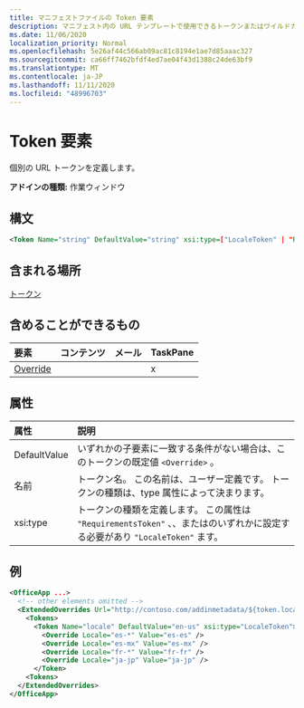 ```yaml
---
title: マニフェストファイルの Token 要素
description: マニフェスト内の URL テンプレートで使用できるトークンまたはワイルドカードを指定します。
ms.date: 11/06/2020
localization_priority: Normal
ms.openlocfilehash: 5e26af44c566ab09ac81c8194e1ae7d85aaac327
ms.sourcegitcommit: ca66ff7462bfdf4ed7ae04f43d1388c24de63bf9
ms.translationtype: MT
ms.contentlocale: ja-JP
ms.lasthandoff: 11/11/2020
ms.locfileid: "48996703"
---
```

# <a name="token-element"></a>Token 要素

個別の URL トークンを定義します。

**アドインの種類:** 作業ウィンドウ

## <a name="syntax"></a>構文

```XML
<Token Name="string" DefaultValue="string" xsi:type=["LocaleToken" | "RequirementsToken"] ></Token>
```

## <a name="contained-in"></a>含まれる場所

[トークン](tokens.md)

## <a name="can-contain"></a>含めることができるもの

|要素|コンテンツ|メール|TaskPane|
|:-----|:-----|:-----|:-----|
|[Override](override.md)|||x|

## <a name="attributes"></a>属性

|属性|説明|
|:-----|:-----|
|DefaultValue|いずれかの子要素に一致する条件がない場合は、このトークンの既定値 `<Override>` 。|
|名前|トークン名。 この名前は、ユーザー定義です。 トークンの種類は、type 属性によって決まります。|
|xsi:type|トークンの種類を定義します。 この属性は  `"RequirementsToken"` 、、またはのいずれかに設定する必要があり  `"LocaleToken"` ます。|

## <a name="example"></a>例

```XML
<OfficeApp ...>
  <!-- other elements omitted -->
  <ExtendedOverrides Url="http://contoso.com/addinmetadata/${token.locale}/extended-manifest-overrides.json">
    <Tokens>
      <Token Name="locale" DefaultValue="en-us" xsi:type="LocaleToken">
        <Override Locale="es-*" Value="es-es" />
        <Override Locale="es-mx" Value="es-mx" />
        <Override Locale="fr-*" Value="fr-fr" />
        <Override Locale="ja-jp" Value="ja-jp" />
      </Token>
    <Tokens>
  </ExtendedOverrides>
</OfficeApp>
```